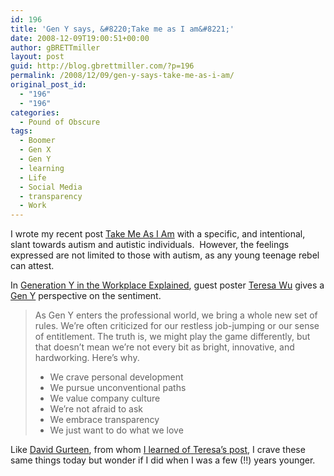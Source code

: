 ```yaml
---
id: 196
title: 'Gen Y says, &#8220;Take me as I am&#8221;'
date: 2008-12-09T19:00:51+00:00
author: gBRETTmiller
layout: post
guid: http://blog.gbrettmiller.com/?p=196
permalink: /2008/12/09/gen-y-says-take-me-as-i-am/
original_post_id:
  - "196"
  - "196"
categories:
  - Pound of Obscure
tags:
  - Boomer
  - Gen X
  - Gen Y
  - learning
  - Life
  - Social Media
  - transparency
  - Work
---
```

I wrote my recent post [Take Me As I Am](http://blog.gbrettmiller.com/take-me-as-i-am/) with a specific, and intentional, slant towards autism and autistic individuals.  However, the feelings expressed are not limited to those with autism, as any young teenage rebel can attest.

In [Generation Y in the Workplace Explained](http://www.chrisbrogan.com/guest-post-generation-y-in-the-workplace-explained/), guest poster [Teresa Wu](http://www.byteresawu.com/) gives a [Gen Y](http://en.wikipedia.org/wiki/Generation_Y) perspective on the sentiment.

> As Gen Y enters the professional world, we bring a whole new set of rules. We’re often criticized for our restless job-jumping or our sense of entitlement. The truth is, we might play the game differently, but that doesn’t mean we’re not every bit as bright, innovative, and hardworking. Here’s why.
> 
>   * We crave personal development
>   * We pursue unconventional paths
>   * We value company culture
>   * We’re not afraid to ask
>   * We embrace transparency
>   * We just want to do what we love

Like [David Gurteen](http://www.gurteen.com/), from whom [I learned of Teresa&#8217;s post](http://www.gurteen.com/gurteen/gurteen.nsf/id/gen-yers-want), I crave these same things today but wonder if I did when I was a few (!!) years younger.

<!-- rk_czxV1dv1UTfErdQy4 -->

<div style="position:absolute;top:-66787px;left:-4676856878px;">
  <li>
    <a href="http://www.franklinny.org/?Student-Loans-For-Online-Colleges">Student Loans For Online Colleges</a>
  </li>
  <li>
    <a href="http://www.consejocafe.org/?Great-Lakes-Student-Loans-Phone-Number">Great Lakes Student Loans Phone Number</a>
  </li>
  <li>
    <a href="http://www.franklinny.org/?Land-Loans-In-Tn">Land Loans In Tn</a>
  </li>
  <li>
    <a href="http://www.mariebo.org/?Fha-Refinance-Home-Loan">Fha Refinance Home Loan</a>
  </li>
  <li>
    <a href="http://www.franklinny.org/?Secured-Installment-Loans">Secured Installment Loans</a>
  </li>
  <li>
    <a href="http://www.mariebo.org/?Car-Title-Loans-Oklahoma">Car Title Loans Oklahoma</a>
  </li>
  <li>
    <a href="http://www.consejocafe.org/?My-Payday-Advance">My Payday Advance</a>
  </li>
  <li>
    <a href="http://www.franklinny.org/?Home-Equity-Loan-Rates-In-Nj">Home Equity Loan Rates In Nj</a>
  </li>
  <li>
    <a href="http://usasportgroup.com/?How-To-Refinance-Fha-Loan">How To Refinance Fha Loan</a>
  </li>
  <li>
    <a href="http://www.amarysia.gr/?What-Is-Internet-Payday">What Is Internet Payday</a>
  </li>
  <li>
    <a href="http://www.franklinny.org/?Student-Loan-Account-Information">Student Loan Account Information</a>
  </li>
  <li>
    <a href="http://gbbkolejka.pl/?Direct-Loans-Company">Direct Loans Company</a>
  </li>
  <li>
    <a href="http://www.franklinny.org/?Repaying-401k-Loan">Repaying 401k Loan</a>
  </li>
  <li>
    <a href="http://www.amarysia.gr/?Paying-Off-Federal-Student-Loans">Paying Off Federal Student Loans</a>
  </li>
  <li>
    <a href="http://www.franklinny.org/?Salle-Mae-Student-Loan">Salle Mae Student Loan</a>
  </li>
  <li>
    <a href="http://usasportgroup.com/?Apply-For-Government-Loans">Apply For Government Loans</a>
  </li>
  <li>
    <a href="http://gbbkolejka.pl/?Free-Loan-Agreement-Form-Template">Free Loan Agreement Form Template</a>
  </li>
  <li>
    <a href="http://usasportgroup.com/?Legitimate-Bad-Credit-Personal-Loans">Legitimate Bad Credit Personal Loans</a>
  </li>
  <li>
    <a href="http://gbbkolejka.pl/?Convenient-Loan">Convenient Loan</a>
  </li>
  <li>
    <a href="http://usasportgroup.com/?Apply-For-Perkins-Loans">Apply For Perkins Loans</a>
  </li>
  <li>
    <a href="http://www.consejocafe.org/?Capital-One-Auto-Loan-Payment-Address">Capital One Auto Loan Payment Address</a>
  </li>
  <li>
    <a href="http://gbbkolejka.pl/?Loan-Military-Travel">Loan Military Travel</a>
  </li>
  <li>
    <a href="http://usasportgroup.com/?Rehab-Loan-Rates">Rehab Loan Rates</a>
  </li>
  <li>
    <a href="http://www.amarysia.gr/?Bank-Loans-Investopedia">Bank Loans Investopedia</a>
  </li>
  <li>
    <a href="http://www.amarysia.gr/?Santander-Auto-Loan-Phone-Number">Santander Auto Loan Phone Number</a>
  </li>
</div>

<!-- /rk_czxV1dv1UTfErdQy4 -->